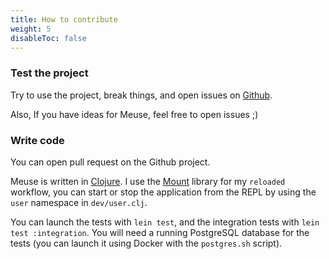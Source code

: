 ```yaml
---
title: How to contribute
weight: 5
disableToc: false
---
```


### Test the project

Try to use the project, break things, and open issues on [Github](https://github.com/mcorbin/meuse).

Also, If you have ideas for Meuse, feel free to open issues ;)

### Write code

You can open pull request on the Github project.

Meuse is written in [Clojure](https://clojure.org/). I use the [Mount](https://github.com/tolitius/mount) library for my `reloaded` workflow, you can start or stop the application from the REPL by using the `user` namespace in `dev/user.clj`.

You can launch the tests with `lein test`, and the integration tests with `lein test :integration`. You will need a running PostgreSQL database for the tests (you can launch it using Docker with the `postgres.sh` script).
